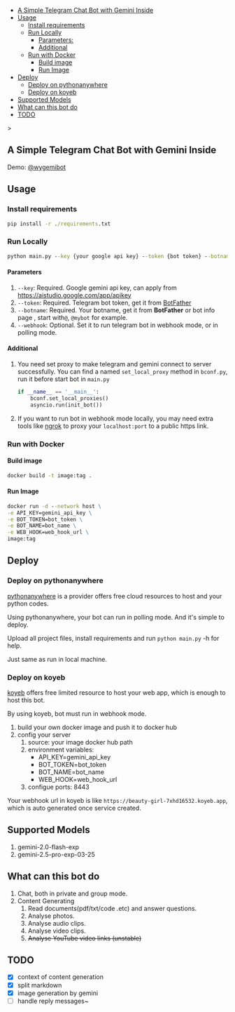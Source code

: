 <!-- TOC -->
  * [A Simple Telegram Chat Bot with Gemini Inside](#a-simple-telegram-chat-bot-with-gemini-inside)
  * [Usage](#usage)
    * [Install requirements](#install-requirements)
    * [Run Locally](#run-locally)
      * [Parameters:](#parameters)
      * [Additional](#additional-)
    * [Run with Docker](#run-with-docker)
      * [Build image](#build-image)
      * [Run Image](#run-image)
  * [Deploy](#deploy)
    * [Deploy on pythonanywhere](#deploy-on-pythonanywhere)
    * [Deploy on koyeb](#deploy-on-koyeb)
  * [Supported Models](#supported-models)
  * [What can this bot do](#what-can-this-bot-do)
  * [TODO](#todo)
<!-- TOC -->>

## A Simple Telegram Chat Bot with Gemini Inside

Demo: [@wygemibot](https://t.me/wygemibot)

## Usage

### Install requirements

```cmd
pip install -r ./requirements.txt
```

### Run Locally

```cmd
python main.py --key {your google api key} --token {bot token} --botname {botname} --webhook {webhook url}
```

#### Parameters

1. `--key`: Required. Google gemini api key, can apply from https://aistudio.google.com/app/apikey
2. `--token`: Required. Telegram bot token, get it from [BotFather](https://t.me/BotFather)
3. `--botname`: Required. Your botname, get it from **BotFather** or bot info page <username>,
   start with`@`, `@mybot` for example.
4. `--webhook`: Optional. Set it to run telegram bot in webhook mode, or in polling mode.

#### Additional

1. You need set proxy to make telegram and gemini connect to server successfully. You can find a
   named `set_local_proxy` method in `bconf.py`, run it before start bot in `main.py`

    ```python
    if __name__ == '__main__':
        bconf.set_local_proxies()
        asyncio.run(init_bot())
    ```

2. If you want to run bot in webhook mode locally, you may need extra tools like [ngrok](https://ngrok.com/)
   to proxy your `localhost:port` to a public https link.

### Run with Docker

#### Build image

```cmd
docker build -t image:tag .
```

#### Run Image

```cmd
docker run -d --network host \
-e API_KEY=gemini_api_key \
-e BOT_TOKEN=bot_token \
-e BOT_NAME=bot_name \
-e WEB_HOOK=web_hook_url \
image:tag
```

## Deploy

### Deploy on pythonanywhere

[pythonanywhere](https://www.pythonanywhere.com/) is a provider offers free cloud resources to host and your python codes.

Using pythonanywhere, your bot can run in polling mode. And it's simple to deploy.

Upload all project files, install requirements and run `python main.py` -h for help.

Just same as run in local machine.

### Deploy on koyeb

[koyeb](https://app.koyeb.com/) offers free limited resource to host your web app, which is enough to host this bot.

By using koyeb, bot must run in webhook mode.

1. build your own docker image and push it to docker hub
2. config your server
   1. source: your image docker hub path
   2. environment variables:
      - API_KEY=gemini_api_key
      - BOT_TOKEN=bot_token
      - BOT_NAME=bot_name
      - WEB_HOOK=web_hook_url
   3. configue ports: 8443

Your webhook url in koyeb is like `https://beauty-girl-7xhd16532.koyeb.app`, which is auto generated once service created.

## Supported Models

1. gemini-2.0-flash-exp
2. gemini-2.5-pro-exp-03-25

## What can this bot do

1. Chat, both in private and group mode.
2. Content Generating
   1. Read documents(pdf/txt/code .etc) and answer questions.
   2. Analyse photos.
   3. Analyse audio clips.
   4. Analyse video clips.
   5. ~~Analyse YouTube video links (unstable)~~

## TODO

- [x] context of content generation
- [x] split markdown
- [x] image generation by gemini
- [ ] handle reply messages~
